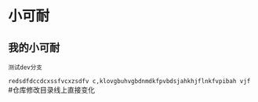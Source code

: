 # 小可耐
## 我的小可耐
`测试dev分支`

`redsdfdccdcxssfvcxzsdfv c,klovgbuhvgbdnmdkfpvbdsjahkhjflnkfvpibah vjf`
#仓库修改目录线上直接变化
